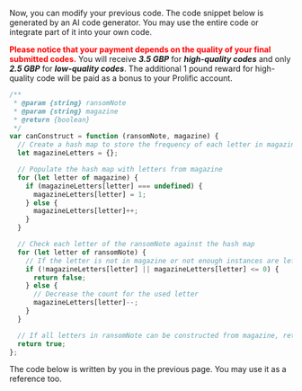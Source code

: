 Now, you can modify your previous code.  The code snippet below is generated by an AI code generator. You may use the entire code or integrate part of it into your own code. 



<span style="color: red;">**Please notice that your payment depends on the quality of your final submitted codes.**</span> You will receive ***3.5 GBP*** for ***high-quality codes*** and only ***2.5 GBP*** for ***low-quality codes***. The additional 1 pound reward for high-quality code will be paid as a bonus to your Prolific account.  

```javascript
/**
 * @param {string} ransomNote
 * @param {string} magazine
 * @return {boolean}
 */
var canConstruct = function (ransomNote, magazine) {
  // Create a hash map to store the frequency of each letter in magazine
  let magazineLetters = {};

  // Populate the hash map with letters from magazine
  for (let letter of magazine) {
    if (magazineLetters[letter] === undefined) {
      magazineLetters[letter] = 1;
    } else {
      magazineLetters[letter]++;
    }
  }

  // Check each letter of the ransomNote against the hash map
  for (let letter of ransomNote) {
    // If the letter is not in magazine or not enough instances are left, return false
    if (!magazineLetters[letter] || magazineLetters[letter] <= 0) {
      return false;
    } else {
      // Decrease the count for the used letter
      magazineLetters[letter]--;
    }
  }

  // If all letters in ransomNote can be constructed from magazine, return true
  return true;
};

```

The code below is written by you in the previous page. You may use it as a reference too. 